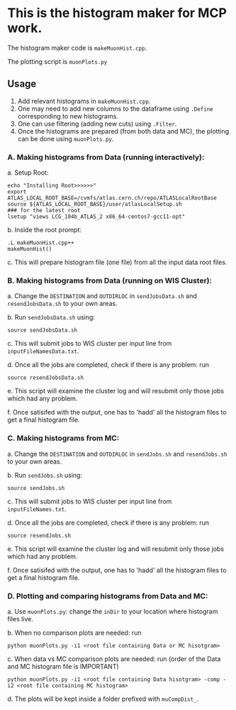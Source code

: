 # This is the histogram maker for MCP work.
The histogram maker code is `makeMuonHist.cpp`.

The plotting script is `muonPlots.py`

## Usage
1. Add relevant histograms in `makeMuonHist.cpp`.
2. One may need to add new columns to the dataframe using `.Define` corresponding to new histograms.
3. One can use filtering (adding new cuts) using `.Filter`.
4. Once the histograms are prepared (from both data and MC), the plotting can be done using `muonPlots.py`.

### A. Making histograms from Data (running interactively):
a. Setup Root:
```
echo "Installing Root>>>>>>"
export ATLAS_LOCAL_ROOT_BASE=/cvmfs/atlas.cern.ch/repo/ATLASLocalRootBase
source ${ATLAS_LOCAL_ROOT_BASE}/user/atlasLocalSetup.sh
### for the latest root
lsetup "views LCG_104b_ATLAS_2 x86_64-centos7-gcc11-opt"
```

b. Inside the root prompt: 
``` 
.L makeMuonHist.cpp++
makeMuonHist()
```

c. This will prepare histogram file (one file) from all the input data root files. 


### B. Making histograms from Data (running on WIS Cluster):

a. Change the `DESTINATION` and `OUTDIRLOC` in `sendJobsData.sh` and `resendJobsData.sh` to your own areas.

b. Run `sendJobsData.sh` using: 
```
source sendJobsData.sh
```

c. This will submit jobs to WIS cluster per input line from `inputFileNamesData.txt`.

d. Once all the jobs are completed, check if there is any problem: run 
```
source resendJobsData.sh
```

e. This script will examine the cluster log and will resubmit only those jobs which had any problem. 

f. Once satisifed with the output, one has to 'hadd' all the histogram files to get a final histogram file.



### C. Making histograms from MC:
a. Change the `DESTINATION` and `OUTDIRLOC` in `sendJobs.sh` and `resendJobs.sh` to your own areas.

b. Run `sendJobs.sh` using: 
```
source sendJobs.sh
```

c. This will submit jobs to WIS cluster per input line from `inputFileNames.txt`.

d. Once all the jobs are completed, check if there is any problem: run 
```
source resendJobs.sh
```

e. This script will examine the cluster log and will resubmit only those jobs which had any problem. 

f. Once satisifed with the output, one has to 'hadd' all the histogram files to get a final histogram file.


### D. Plotting and comparing histograms from Data and MC:
a. Use `muonPlots.py`: change the `inDir` to your location where histogram files live.

b. When no comparison plots are needed: run 
```
python muonPlots.py -i1 <root file containing Data or MC hisotgram>
```

c. When data vs MC comparison plots are needed: run (order of the Data and MC histogram file is IMPORTANT)
```
python muonPlots.py -i1 <root file containing Data hisotgram> -comp -i2 <root file containing MC histogram>
```

d. The plots will be kept inside a folder prefixed with `muCompDist_`.

